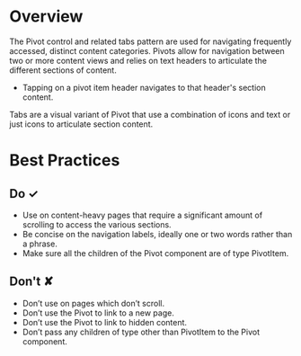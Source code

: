 # Overview
The Pivot control and related tabs pattern are used for navigating frequently accessed, distinct content categories. Pivots allow for navigation between two or more content views and relies on text headers to articulate the different sections of content.

- Tapping on a pivot item header navigates to that header&#39;s section content.

Tabs are a visual variant of Pivot that use a combination of icons and text or just icons to articulate section content.


# Best Practices

## Do &#10003;
- Use on content-heavy pages that require a significant amount of scrolling to access the various sections.
- Be concise on the navigation labels, ideally one or two words rather than a phrase.
- Make sure all the children of the Pivot component are of type PivotItem.


## Don't &#10008;
- Don’t use on pages which don’t scroll.
- Don’t use the Pivot to link to a new page.
- Don’t use the Pivot to link to hidden content.
- Don’t pass any children of type other than PivotItem to the Pivot component.
